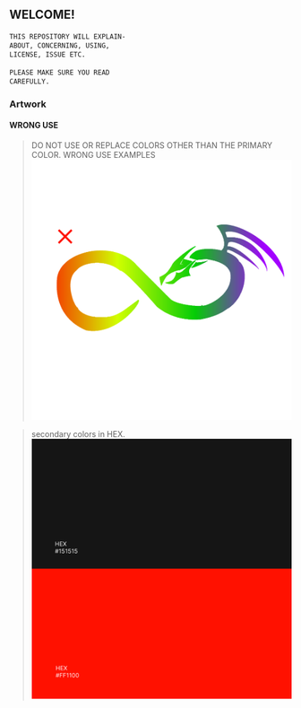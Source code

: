 ## WELCOME!

```
THIS REPOSITORY WILL EXPLAIN-
ABOUT, CONCERNING, USING,
LICENSE, ISSUE ETC.

PLEASE MAKE SURE YOU READ
CAREFULLY.
```


### Artwork

#### WRONG USE

> DO NOT USE OR REPLACE COLORS OTHER THAN THE PRIMARY COLOR.
> WRONG USE EXAMPLES
![WRONG USE EXAMPLE](/assets/example/wrong-use-example.png)


> secondary colors in HEX.
![Secondary Colors](/assets/element-1.png)

